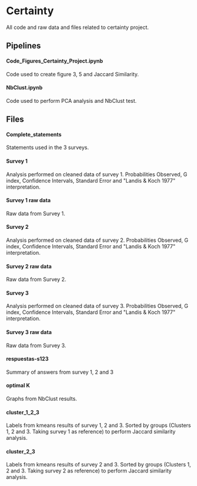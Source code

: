 # Certainty
All code and raw data and files related to certainty project.

## Pipelines
#### Code_Figures_Certainty_Project.ipynb
Code used to create figure 3, 5 and Jaccard Similarity.

#### NbClust.ipynb
Code used to perform PCA analysis and NbClust test.


## Files
#### Complete_statements
Statements used in the 3 surveys.

#### Survey 1
Analysis performed on cleaned data of survey 1. Probabilities Observed, G index, Confidence Intervals, Standard Error and "Landis & Koch 1977" interpretation.
#### Survey 1 raw data
Raw data from Survey 1.

#### Survey 2
Analysis performed on cleaned data of survey 2. Probabilities Observed, G index, Confidence Intervals, Standard Error and "Landis & Koch 1977" interpretation.
#### Survey 2 raw data
Raw data from Survey 2.

#### Survey 3
Analysis performed on cleaned data of survey 3. Probabilities Observed, G index, Confidence Intervals, Standard Error and "Landis & Koch 1977" interpretation.
#### Survey 3 raw data
Raw data from Survey 3.

#### respuestas-s123
Summary of answers from survey 1, 2 and 3

#### optimal K
Graphs from NbClust results.

#### cluster_1_2_3
Labels from kmeans results of survey 1, 2 and 3. Sorted by groups (Clusters 1, 2 and 3. Taking survey 1 as reference) to perform Jaccard similarity analysis.

#### cluster_2_3
Labels from kmeans results of survey 2 and 3. Sorted by groups (Clusters 1, 2 and 3. Taking survey 2 as reference) to perform Jaccard similarity analysis.

